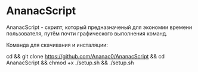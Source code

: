 # AnanacScript

AnanacScript - скрипт, который предназначеный для экономии времени пользователя, путём почти графического выполнения команд.

Команда для скачивания и инсталяции:

cd && git clone https://github.com/Ananac0/AnanacScript && cd AnanacScript && chmod +x ./setup.sh && ./setup.sh
